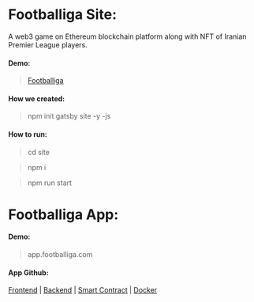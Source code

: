 # Footballiga Site:

A web3 game on Ethereum blockchain platform along with NFT of Iranian Premier League players.

#### Demo:

> [Footballiga](footballiga.com/)

#### How we created:

> npm init gatsby site -y -js

#### How to run:

> cd site

> npm i

> npm run start

# Footballiga App:

#### Demo:

> app.footballiga.com

#### App Github:

[Frontend](https://github.com/barkand/Vite_Template) | [Backend](https://github.com/barkand/Node_Template) | [Smart Contract](https://github.com/barkand/Contract_Footballiga) | [Docker](https://github.com/barkand/Docker)
